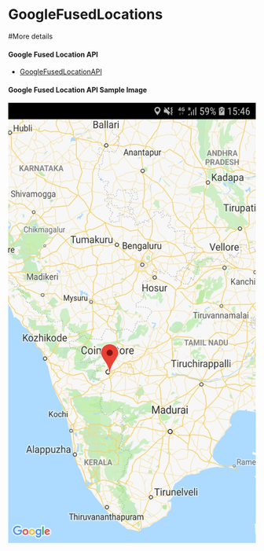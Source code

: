 # GoogleFusedLocations

#More details

#### Google Fused Location API
* [GoogleFusedLocationAPI](https://developers.google.com/location-context/fused-location-provider)


#### Google Fused Location API Sample Image

![image](https://github.com/Chinnadurai-Android-Flutter/GoogleFusedLocations/blob/master/images/Screenshot_20190827-154656_Map%20checking.jpg)
